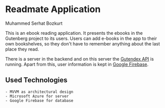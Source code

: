 # Readmate Application
Muhammed Serhat Bozkurt

This is an ebook reading application. It presents the ebooks in the Gutenberg project to its users. Users can add e-books in the app to their own bookshelves, so they don't have to remember anything about the last place they read.

There is a server in the backend and on this server the [Gutendex API](https://github.com/garethbjohnson/gutendex) is running. Apart from this, user information is kept in [Google Firebase](https://firebase.google.com/).

## Used Technologies

    - MVVM as architectural design
    - Microsoft Azure for server
    - Google Firebase for database
